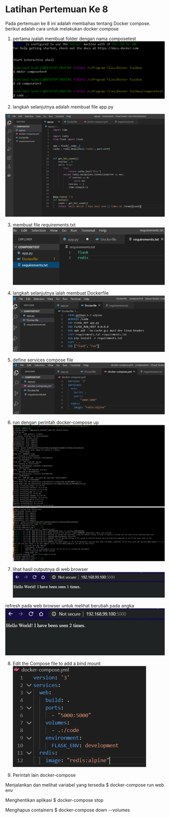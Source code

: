 <h1>Latihan Pertemuan Ke 8</h1>
Pada pertemuan ke 8 ini adalah membahas tentang Docker compose. berikut adalah cara untuk melakukan docker compose

1. pertama iyalah membuat folder dengan nama composetest 
![gambar1](fldercomposetest.png)

2. langkah selanjutnya adalah membuat file app.py 

![gambar2](app.py1.png)

3. membuat file requirements.txt
![gambar3](requirements.txt.png)

4. langkah selanjutnya ialah membuat Dockerfile
![gambar4](Dockerfile.png)

5. define services compose file
![gambar5](docker-compose.png)

6. run dengan perintah docker-compose up
![gambar6](run1.png)
![gambar7](run2.png)

7. lihat hasil outputnya di web browser
![gambar8](outputdibrowser.png)

refresh pada web browser untuk melihat berubah pada angka
![gambar9](refrshoutput.png)

8. Edit the Compose file to add a bind mount
![gambar10](mount.png)

9. Perintah lain docker-compose

Menjalankan dan melihat variabel yang tersedia
$ docker-compose run web env

Menghentikan aplikasi
$ docker-compose stop

Menghapus containers
$ docker-compose down --volumes